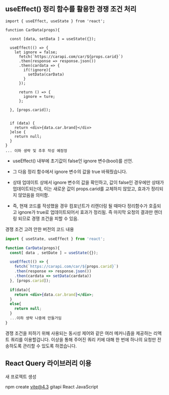 ## useEffect() 정리 함수를 활용한 경쟁 조건 처리

```tsx
import { useEffect, useState } from 'react';

function CarData(props){

  const [data, setData ] = useState({});

  useEffect(() => {
    let ignore = false;
      fetch(`https://carapi.com/car/${props.carid}`)
      .then(response => response.json())
      .then(cardata => {
        if(!ignore){
          setData(carData)
        }
      });

      return () => {
        ignore = ture;
      };

  }, [props.carid]);


  if (data) {
    return <div>{data.car.brand}</div>
  }else {
    return null;
  }
}
... 이하 생략 및 추후 작성 예정정
```

- useEffect() 내부에 초기값이 false인 ignore 변수(bool)를 선언.
- 그 다음 정리 함수에서 ignore 변수의 값을 true 바꿔줬습니다.
- 상태 업데이트 상에서 ignore 변수의 값을 확인하고, 값이 false인 경우에만 상태가 업데이트되는데, 이는 새로운 값이 props.carid를 교체하지 않았고, 효과가 정리되지 않았음을 의미함.

- 즉, 현재 코드를 작성했을 경우 컴포넌트가 리렌더링 될 때마다 정리함수가 호출되고 ignore가 true로 업데이트되어서 효과가 정리됨. 즉 마지막 요청의 결과만 렌더링 되므로 경쟁 조건을 피할 수 있음.

경쟁 조건 고려 안한 버전의 코드 내용

```jsx
import { useState, useEffect } from 'react';

function CarData(props){
  const[ data , setDate ] = useState({});

  useEffect(() => {
    fetch(`https://carapi.com/car/${props.carid}`)
    .then(response => response.json())
    .then(cardata => setData(cardata))
  }, [props.carid]);

  if(data){
    return <div>{data.car.brand}</div>;
  }
  else{
    return null;
  }
  ...이하 생략 나중에 만들거임
}
```

경쟁 조건을 피하기 위해 사용되는 동시성 제어와 같은 여러 메커니즘을 제공하는 리액트 쿼리를 이용할겁니다. 이상을 통해 주어진 쿼리 키에 대해 한 번에 하나의 요청만 전송하도록 관리할 수 있도록 하겠습니다.

## React Query 라이브러리 이용

새 프로젝트 생성

npm create vite@4.3
gitapi
React
JavaScript